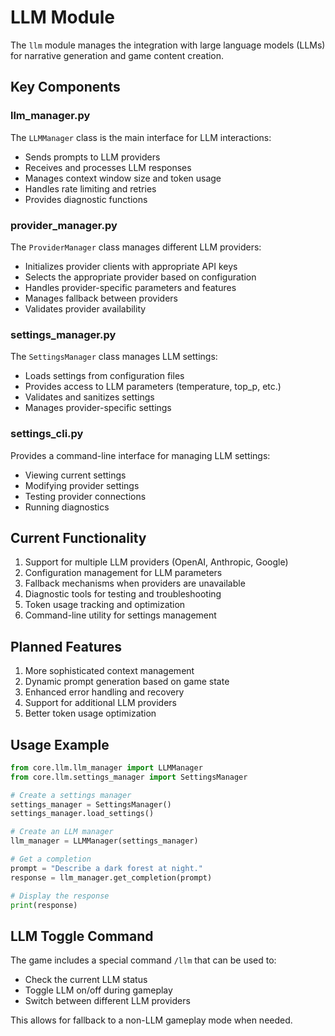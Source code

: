 # LLM Module

The `llm` module manages the integration with large language models (LLMs) for narrative generation and game content creation.

## Key Components

### llm_manager.py

The `LLMManager` class is the main interface for LLM interactions:

- Sends prompts to LLM providers
- Receives and processes LLM responses
- Manages context window size and token usage
- Handles rate limiting and retries
- Provides diagnostic functions

### provider_manager.py

The `ProviderManager` class manages different LLM providers:

- Initializes provider clients with appropriate API keys
- Selects the appropriate provider based on configuration
- Handles provider-specific parameters and features
- Manages fallback between providers
- Validates provider availability

### settings_manager.py

The `SettingsManager` class manages LLM settings:

- Loads settings from configuration files
- Provides access to LLM parameters (temperature, top_p, etc.)
- Validates and sanitizes settings
- Manages provider-specific settings

### settings_cli.py

Provides a command-line interface for managing LLM settings:

- Viewing current settings
- Modifying provider settings
- Testing provider connections
- Running diagnostics

## Current Functionality

1. Support for multiple LLM providers (OpenAI, Anthropic, Google)
2. Configuration management for LLM parameters
3. Fallback mechanisms when providers are unavailable
4. Diagnostic tools for testing and troubleshooting
5. Token usage tracking and optimization
6. Command-line utility for settings management

## Planned Features

1. More sophisticated context management
2. Dynamic prompt generation based on game state
3. Enhanced error handling and recovery
4. Support for additional LLM providers
5. Better token usage optimization

## Usage Example

```python
from core.llm.llm_manager import LLMManager
from core.llm.settings_manager import SettingsManager

# Create a settings manager
settings_manager = SettingsManager()
settings_manager.load_settings()

# Create an LLM manager
llm_manager = LLMManager(settings_manager)

# Get a completion
prompt = "Describe a dark forest at night."
response = llm_manager.get_completion(prompt)

# Display the response
print(response)
```

## LLM Toggle Command

The game includes a special command `/llm` that can be used to:

- Check the current LLM status
- Toggle LLM on/off during gameplay
- Switch between different LLM providers

This allows for fallback to a non-LLM gameplay mode when needed.
